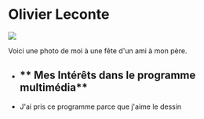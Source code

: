 # Olivier Leconte

 <img src= " https://github.com/user-attachments/assets/53958a5d-1a2d-40e4-87fd-d039363a2912">


Voici une photo de moi à une fête d'un ami à mon père.


- ## ** Mes Intérêts dans le programme multimédia**
- J'ai pris ce programme parce que j'aime le dessin 
